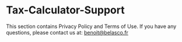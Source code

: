 # Tax-Calculator-Support
This section contains Privacy Policy and Terms of Use. If you have any questions, please contact us at: benoit@belasco.fr
